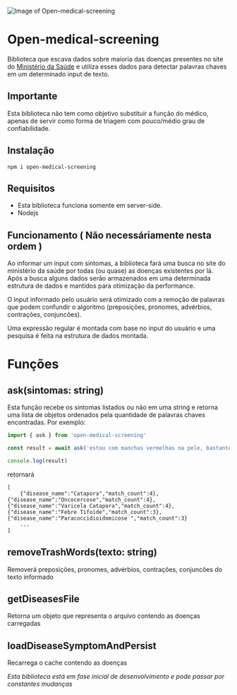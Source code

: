 ![Image of Open-medical-screening](https://raw.githubusercontent.com/JJS4ntos/open-medical-screening/master/search.png)

# Open-medical-screening

Biblioteca que escava dados sobre maioria das doenças presentes no site do [Ministério da Saúde](https://www.gov.br/saude/pt-br) e utiliza esses dados para detectar palavras chaves em um determinado input de texto.

## Importante

Esta biblioteca não tem como objetivo substituir a função do médico, apenas de servir como forma de triagem com pouco/médio grau de confiabilidade.

## Instalação
``
npm i open-medical-screening
``

## Requisitos

- Esta biblioteca funciona somente em server-side.
- Nodejs

## Funcionamento ( Não necessáriamente nesta ordem )

Ao informar um input com sintomas, a biblioteca fará uma busca no site do ministério da saúde por todas (ou quase) as doenças existentes por lá. Após a busca alguns dados serão armazenados em uma determinada estrutura de dados e mantidos para otimização da performance.

O input informado pelo usuário será otimizado com a remoção de palavras que podem confundir o algoritmo (preposições, pronomes, advérbios, contrações, conjuncões).

Uma expressão regular é montada com base no input do usuário e uma pesquisa é feita na estrutura de dados montada.

# Funções

## ask(sintomas: string)

Esta função recebe os sintomas listados ou não em uma string e retorna uma lista de objetos ordenados pela quantidade de palavras chaves encontradas.
Por exemplo:

```javascript
import { ask } from 'open-medical-screening'

const result = await ask('estou com manchas vermelhas na pele, bastante dor de cabeça e febre')

console.log(result)
```

retornará

```
[
    {"disease_name":"Catapora","match_count":4},{"disease_name":"Oncocercose","match_count":4},{"disease_name":"Varicela Catapora","match_count":4},{"disease_name":"Febre Tifoide","match_count":3},{"disease_name":"Paracoccidioidomicose ","match_count":3}
    ...
]
```

## removeTrashWords(texto: string)

Removerá preposições, pronomes, advérbios, contrações, conjuncões do texto informado

## getDiseasesFile

Retorna um objeto que representa o arquivo contendo as doenças carregadas

## loadDiseaseSymptomAndPersist

Recarrega o cache contendo as doenças

_Esta biblioteca está em fase inicial de desenvolvimento e pode passar por constantes mudanças_
